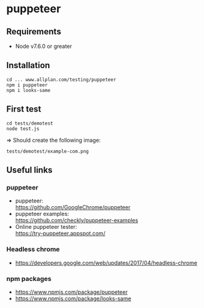 # puppeteer

## Requirements

  * Node v7.6.0 or greater

## Installation

    cd ... www.allplan.com/testing/puppeteer
    npm i puppeteer
    npm i looks-same
   
## First test

	cd tests/demotest
	node test.js
	
=> Should create the following image:

	tests/demotest/example-com.png

  
## Useful links

### puppeteer

  * puppeteer:<br>
    https://github.com/GoogleChrome/puppeteer  
  * puppeteer examples:<br>
    https://github.com/checkly/puppeteer-examples
  * Online puppeteer tester:<br> 
    https://try-puppeteer.appspot.com/
  
### Headless chrome
  
  * https://developers.google.com/web/updates/2017/04/headless-chrome
  
### npm packages

  * https://www.npmjs.com/package/puppeteer
  * https://www.npmjs.com/package/looks-same
  
  